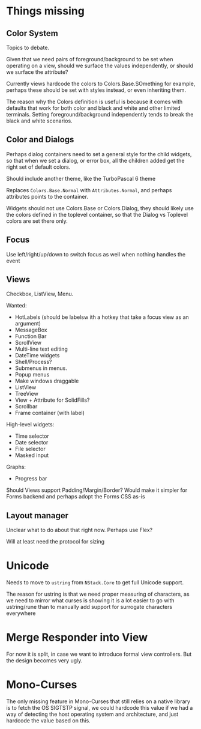 
# Things missing

## Color System

Topics to debate.

Given that we need pairs of foreground/background to be set when
operating on a view, should we surface the values independently, or
should we surface the attribute?

Currently views hardcode the colors to Colors.Base.SOmething for
example, perhaps these should be set with styles instead, or even
inheriting them.

The reason why the Colors definition is useful is because it comes with
defaults that work for both color and black and white and other limited
terminals.  Setting foreground/background independently tends to break
the black and white scenarios.

## Color and Dialogs

Perhaps dialog containers need to set a general style for the child widgets,
so that when we set a dialog, or error box, all the children added get the
right set of default colors.

Should include another theme, like the TurboPascal 6 theme

Replaces `Colors.Base.Normal` with `Attributes.Normal`, and perhaps attributes
points to the container.

Widgets should not use Colors.Base or Colors.Dialog, they should likely use
the colors defined in the toplevel container, so that the Dialog vs Toplevel
colors are set there only.

## Focus

Use left/right/up/down to switch focus as well when nothing handles the event

## Views

Checkbox, ListView, Menu.

Wanted:
- HotLabels (should be labelsw ith a hotkey that take a focus view as an argument)
- MessageBox
- Function Bar
- ScrollView
- Multi-line text editing
- DateTime widgets
- Shell/Process?
- Submenus in menus.
- Popup menus
- Make windows draggable
- ListView
- TreeView
- View + Attribute for SolidFills?
- Scrollbar
- Frame container (with label)

High-level widgets:
- Time selector
- Date selector
- File selector
- Masked input

Graphs:
- Progress bar

Should Views support Padding/Margin/Border?   Would make it simpler for Forms backend and perhaps
adopt the Forms CSS as-is

## Layout manager

Unclear what to do about that right now.  Perhaps use Flex?

Will at least need the protocol for sizing 

# Unicode

Needs to move to `ustring` from `NStack.Core` to get full Unicode support.

The reason for ustring is that we need proper measuring of characters,
as we need to mirror what curses is showing it is a lot easier to go
with ustring/rune than to manually add support for surrogate
characters everywhere


# Merge Responder into View

For now it is split, in case we want to introduce formal view
controllers.  But the design becomes very ugly.

# Mono-Curses

The only missing feature in Mono-Curses that still relies on a native library
is to fetch the OS SIGTSTP signal, we could hardcode this value if we had
a way of detecting the host operating system and architecture, and just hardcode
the value based on this.

